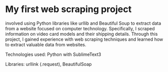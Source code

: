 
<h1>My first web scraping project</h1> 
involved using Python libraries like urllib and Beautiful Soup to extract data from a website focused on computer technology. Specifically, I scraped information on video card models and their shipping details. Through this project, I gained experience with web scraping techniques and learned how to extract valuable data from websites.


<div>
  <p>Technologies used: Python with SublimeText3<p>
  <p>Libraries: urllink (.request), BeautifulSoap</p>
</div>


